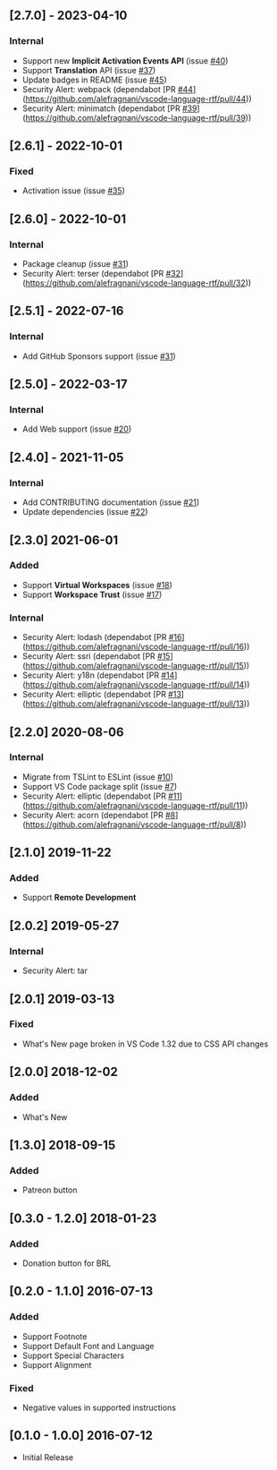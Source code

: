 ## [2.7.0] - 2023-04-10
### Internal
- Support new **Implicit Activation Events API** (issue [#40](https://github.com/alefragnani/vscode-language-rtf/issues/40))
- Support **Translation** API (issue [#37](https://github.com/alefragnani/vscode-language-rtf/issues/37))
- Update badges in README (issue [#45](https://github.com/alefragnani/vscode-language-rtf/issues/45))
- Security Alert: webpack (dependabot [PR [#44](https://github.com/alefragnani/vscode-language-rtf/issues/44)](https://github.com/alefragnani/vscode-language-rtf/pull/44))
- Security Alert: minimatch (dependabot [PR [#39](https://github.com/alefragnani/vscode-language-rtf/issues/39)](https://github.com/alefragnani/vscode-language-rtf/pull/39))

## [2.6.1] - 2022-10-01
### Fixed
- Activation issue (issue [#35](https://github.com/alefragnani/vscode-language-rtf/issues/35))

## [2.6.0] - 2022-10-01
### Internal
- Package cleanup (issue [#31](https://github.com/alefragnani/vscode-language-rtf/issues/31))
- Security Alert: terser (dependabot [PR [#32](https://github.com/alefragnani/vscode-language-rtf/issues/32)](https://github.com/alefragnani/vscode-language-rtf/pull/32))

## [2.5.1] - 2022-07-16
### Internal
- Add GitHub Sponsors support (issue [#31](https://github.com/alefragnani/vscode-language-rtf/pull/30))

## [2.5.0] - 2022-03-17
### Internal
- Add Web support (issue [#20](https://github.com/alefragnani/vscode-language-rtf/issues/20))

## [2.4.0] - 2021-11-05
### Internal
- Add CONTRIBUTING documentation (issue [#21](https://github.com/alefragnani/vscode-language-rtf/issues/21))
- Update dependencies (issue [#22](https://github.com/alefragnani/vscode-language-rtf/issues/22))

## [2.3.0] 2021-06-01
### Added
- Support **Virtual Workspaces** (issue [#18](https://github.com/alefragnani/vscode-language-rtf/issues/18))
- Support **Workspace Trust** (issue [#17](https://github.com/alefragnani/vscode-language-rtf/issues/17))

### Internal
- Security Alert: lodash (dependabot [PR [#16](https://github.com/alefragnani/vscode-language-rtf/issues/16)](https://github.com/alefragnani/vscode-language-rtf/pull/16))
- Security Alert: ssri (dependabot [PR [#15](https://github.com/alefragnani/vscode-language-rtf/issues/15)](https://github.com/alefragnani/vscode-language-rtf/pull/15))
- Security Alert: y18n (dependabot [PR [#14](https://github.com/alefragnani/vscode-language-rtf/issues/14)](https://github.com/alefragnani/vscode-language-rtf/pull/14))
- Security Alert: elliptic (dependabot [PR [#13](https://github.com/alefragnani/vscode-language-rtf/issues/13)](https://github.com/alefragnani/vscode-language-rtf/pull/13))

## [2.2.0] 2020-08-06
### Internal
- Migrate from TSLint to ESLint (issue [#10](https://github.com/alefragnani/vscode-language-rtf/issues/10))
- Support VS Code package split (issue [#7](https://github.com/alefragnani/vscode-language-rtf/issues/7))
- Security Alert: elliptic (dependabot [PR [#11](https://github.com/alefragnani/vscode-language-rtf/issues/11)](https://github.com/alefragnani/vscode-language-rtf/pull/11))
- Security Alert: acorn (dependabot [PR [#8](https://github.com/alefragnani/vscode-language-rtf/issues/8)](https://github.com/alefragnani/vscode-language-rtf/pull/8))

## [2.1.0] 2019-11-22
### Added
* Support **Remote Development**

## [2.0.2] 2019-05-27
### Internal
- Security Alert: tar

## [2.0.1] 2019-03-13
### Fixed
- What's New page broken in VS Code 1.32 due to CSS API changes

## [2.0.0] 2018-12-02
### Added
- What's New

## [1.3.0] 2018-09-15
### Added
- Patreon button

## [0.3.0 - 1.2.0] 2018-01-23
### Added
- Donation button for BRL

## [0.2.0 - 1.1.0] 2016-07-13
### Added
- Support Footnote
- Support Default Font and Language
- Support Special Characters
- Support Alignment

### Fixed
- Negative values in supported instructions

## [0.1.0 - 1.0.0] 2016-07-12
- Initial Release
